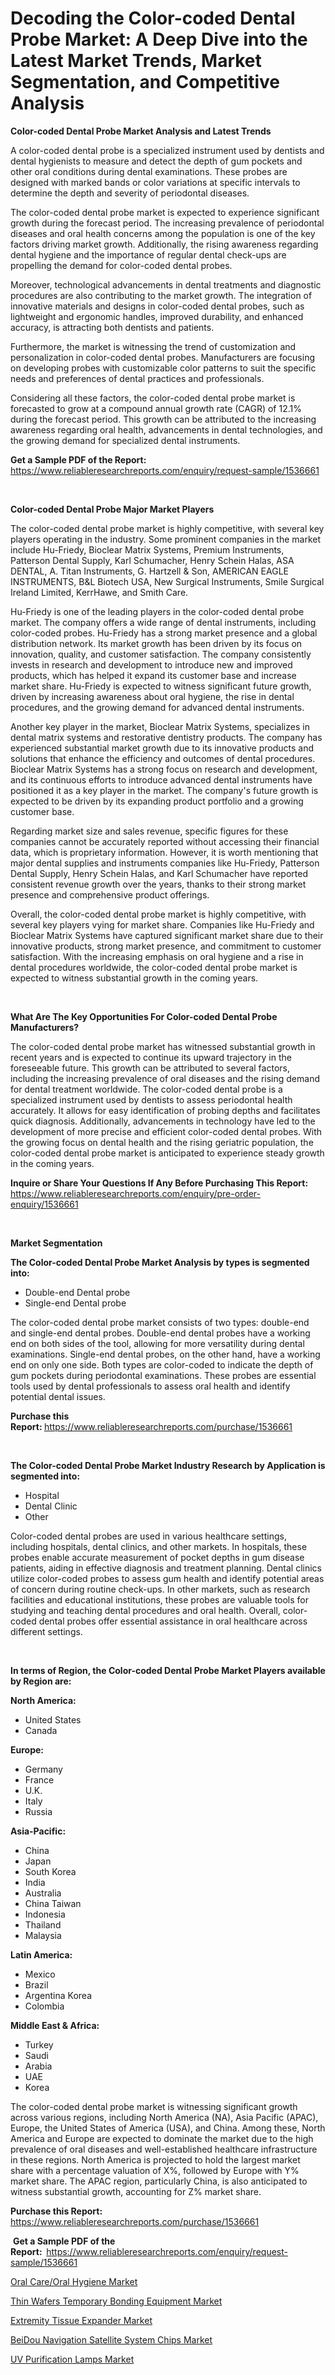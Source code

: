 <p><h1>Decoding the Color-coded Dental Probe Market: A Deep Dive into the Latest Market Trends, Market Segmentation, and Competitive Analysis</h1></p><p><strong>Color-coded Dental Probe Market Analysis and Latest Trends</strong></p>
<p><p>A color-coded dental probe is a specialized instrument used by dentists and dental hygienists to measure and detect the depth of gum pockets and other oral conditions during dental examinations. These probes are designed with marked bands or color variations at specific intervals to determine the depth and severity of periodontal diseases.</p><p>The color-coded dental probe market is expected to experience significant growth during the forecast period. The increasing prevalence of periodontal diseases and oral health concerns among the population is one of the key factors driving market growth. Additionally, the rising awareness regarding dental hygiene and the importance of regular dental check-ups are propelling the demand for color-coded dental probes.</p><p>Moreover, technological advancements in dental treatments and diagnostic procedures are also contributing to the market growth. The integration of innovative materials and designs in color-coded dental probes, such as lightweight and ergonomic handles, improved durability, and enhanced accuracy, is attracting both dentists and patients.</p><p>Furthermore, the market is witnessing the trend of customization and personalization in color-coded dental probes. Manufacturers are focusing on developing probes with customizable color patterns to suit the specific needs and preferences of dental practices and professionals.</p><p>Considering all these factors, the color-coded dental probe market is forecasted to grow at a compound annual growth rate (CAGR) of 12.1% during the forecast period. This growth can be attributed to the increasing awareness regarding oral health, advancements in dental technologies, and the growing demand for specialized dental instruments.</p></p>
<p><strong>Get a Sample PDF of the Report:&nbsp;</strong> <a href="https://www.reliableresearchreports.com/enquiry/request-sample/1536661">https://www.reliableresearchreports.com/enquiry/request-sample/1536661</a></p>
<p>&nbsp;</p>
<p><strong>Color-coded Dental Probe Major Market Players</strong></p>
<p><p>The color-coded dental probe market is highly competitive, with several key players operating in the industry. Some prominent companies in the market include Hu-Friedy, Bioclear Matrix Systems, Premium Instruments, Patterson Dental Supply, Karl Schumacher, Henry Schein Halas, ASA DENTAL, A. Titan Instruments, G. Hartzell & Son, AMERICAN EAGLE INSTRUMENTS, B&L Biotech USA, New Surgical Instruments, Smile Surgical Ireland Limited, KerrHawe, and Smith Care.</p><p>Hu-Friedy is one of the leading players in the color-coded dental probe market. The company offers a wide range of dental instruments, including color-coded probes. Hu-Friedy has a strong market presence and a global distribution network. Its market growth has been driven by its focus on innovation, quality, and customer satisfaction. The company consistently invests in research and development to introduce new and improved products, which has helped it expand its customer base and increase market share. Hu-Friedy is expected to witness significant future growth, driven by increasing awareness about oral hygiene, the rise in dental procedures, and the growing demand for advanced dental instruments.</p><p>Another key player in the market, Bioclear Matrix Systems, specializes in dental matrix systems and restorative dentistry products. The company has experienced substantial market growth due to its innovative products and solutions that enhance the efficiency and outcomes of dental procedures. Bioclear Matrix Systems has a strong focus on research and development, and its continuous efforts to introduce advanced dental instruments have positioned it as a key player in the market. The company's future growth is expected to be driven by its expanding product portfolio and a growing customer base.</p><p>Regarding market size and sales revenue, specific figures for these companies cannot be accurately reported without accessing their financial data, which is proprietary information. However, it is worth mentioning that major dental supplies and instruments companies like Hu-Friedy, Patterson Dental Supply, Henry Schein Halas, and Karl Schumacher have reported consistent revenue growth over the years, thanks to their strong market presence and comprehensive product offerings.</p><p>Overall, the color-coded dental probe market is highly competitive, with several key players vying for market share. Companies like Hu-Friedy and Bioclear Matrix Systems have captured significant market share due to their innovative products, strong market presence, and commitment to customer satisfaction. With the increasing emphasis on oral hygiene and a rise in dental procedures worldwide, the color-coded dental probe market is expected to witness substantial growth in the coming years.</p></p>
<p>&nbsp;</p>
<p><strong>What Are The Key Opportunities For Color-coded Dental Probe Manufacturers?</strong></p>
<p><p>The color-coded dental probe market has witnessed substantial growth in recent years and is expected to continue its upward trajectory in the foreseeable future. This growth can be attributed to several factors, including the increasing prevalence of oral diseases and the rising demand for dental treatment worldwide. The color-coded dental probe is a specialized instrument used by dentists to assess periodontal health accurately. It allows for easy identification of probing depths and facilitates quick diagnosis. Additionally, advancements in technology have led to the development of more precise and efficient color-coded dental probes. With the growing focus on dental health and the rising geriatric population, the color-coded dental probe market is anticipated to experience steady growth in the coming years.</p></p>
<p><strong>Inquire or Share Your Questions If Any Before Purchasing This Report:</strong> <a href="https://www.reliableresearchreports.com/enquiry/pre-order-enquiry/1536661">https://www.reliableresearchreports.com/enquiry/pre-order-enquiry/1536661</a></p>
<p>&nbsp;</p>
<p><strong>Market Segmentation</strong></p>
<p><strong>The Color-coded Dental Probe Market Analysis by types is segmented into:</strong></p>
<p><ul><li>Double-end Dental probe</li><li>Single-end Dental probe</li></ul></p>
<p><p>The color-coded dental probe market consists of two types: double-end and single-end dental probes. Double-end dental probes have a working end on both sides of the tool, allowing for more versatility during dental examinations. Single-end dental probes, on the other hand, have a working end on only one side. Both types are color-coded to indicate the depth of gum pockets during periodontal examinations. These probes are essential tools used by dental professionals to assess oral health and identify potential dental issues.</p></p>
<p><strong>Purchase this Report:&nbsp;</strong><a href="https://www.reliableresearchreports.com/purchase/1536661">https://www.reliableresearchreports.com/purchase/1536661</a></p>
<p>&nbsp;</p>
<p><strong>The Color-coded Dental Probe Market Industry Research by Application is segmented into:</strong></p>
<p><ul><li>Hospital</li><li>Dental Clinic</li><li>Other</li></ul></p>
<p><p>Color-coded dental probes are used in various healthcare settings, including hospitals, dental clinics, and other markets. In hospitals, these probes enable accurate measurement of pocket depths in gum disease patients, aiding in effective diagnosis and treatment planning. Dental clinics utilize color-coded probes to assess gum health and identify potential areas of concern during routine check-ups. In other markets, such as research facilities and educational institutions, these probes are valuable tools for studying and teaching dental procedures and oral health. Overall, color-coded dental probes offer essential assistance in oral healthcare across different settings.</p></p>
<p>&nbsp;</p>
<p><strong>In terms of Region, the Color-coded Dental Probe Market Players available by Region are:</strong></p>
<p>
    <p> <strong> North America: </strong>
        <ul>
            <li>United States</li>
            <li>Canada</li>
        </ul>
        </p> 
    <p> <strong> Europe: </strong>
        <ul>
            <li>Germany</li>
            <li>France</li>
            <li>U.K.</li>
            <li>Italy</li>
            <li>Russia</li>
        </ul>
        </p> 
    <p> <strong> Asia-Pacific: </strong>
        <ul>
            <li>China</li>
            <li>Japan</li>
            <li>South Korea</li>
            <li>India</li>
            <li>Australia</li>
            <li>China Taiwan</li>
            <li>Indonesia</li>
            <li>Thailand</li>
            <li>Malaysia</li>
        </ul>
        </p> 
    <p> <strong> Latin America: </strong>
        <ul>
            <li>Mexico</li>
            <li>Brazil</li>
            <li>Argentina Korea</li>
            <li>Colombia</li>
        </ul>
        </p> 
    <p> <strong> Middle East & Africa: </strong>
        <ul>
            <li>Turkey</li>
            <li>Saudi</li>
            <li>Arabia</li>
            <li>UAE</li>
            <li>Korea</li>
        </ul>
    </p>
    </p>
<p><p>The color-coded dental probe market is witnessing significant growth across various regions, including North America (NA), Asia Pacific (APAC), Europe, the United States of America (USA), and China. Among these, North America and Europe are expected to dominate the market due to the high prevalence of oral diseases and well-established healthcare infrastructure in these regions. North America is projected to hold the largest market share with a percentage valuation of X%, followed by Europe with Y% market share. The APAC region, particularly China, is also anticipated to witness substantial growth, accounting for Z% market share.</p></p>
<p><strong>Purchase this Report: </strong><a href="https://www.reliableresearchreports.com/purchase/1536661">https://www.reliableresearchreports.com/purchase/1536661</a></p>
<p>&nbsp;<strong>Get a Sample PDF of the Report:&nbsp;&nbsp;</strong><a href="https://www.reliableresearchreports.com/enquiry/request-sample/1536661">https://www.reliableresearchreports.com/enquiry/request-sample/1536661</a></p>
<p><strong></strong></p>
<p><p><a href="https://www.linkedin.com/pulse/oral-careoral-hygiene-market-challenges-opportunities-growth-y8zge?trackingId=drYzJvdfSiW5PrDxb%2FMkVQ%3D%3D">Oral Care/Oral Hygiene Market</a></p><p><a href="https://www.linkedin.com/pulse/thin-wafers-temporary-bonding-equipment-market-size-trends-jttbe?trackingId=LVgyVlGOSlSIJRf0MviPqQ%3D%3D">Thin Wafers Temporary Bonding Equipment Market</a></p><p><a href="https://www.linkedin.com/pulse/extremity-tissue-expander-market-provides-detailed-segmentation-lrhve?trackingId=c7hX0j43S1upxPbBPNl8Dg%3D%3D">Extremity Tissue Expander Market</a></p><p><a href="https://www.linkedin.com/pulse/beidou-navigation-satellite-system-chips-market-research-19uee?trackingId=DBVSL%2BD7SE6Hy3kDZA7uWQ%3D%3D">BeiDou Navigation Satellite System Chips Market</a></p><p><a href="https://issuu.com/reportprime-2/docs/uv-purification-lamps-market-size-2030.pptx">UV Purification Lamps Market</a></p></p>